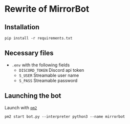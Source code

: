 # Rewrite of MirrorBot

## Installation
`pip install -r requirements.txt`

## Necessary files

* `.env` with the following fields
  - `DISCORD_TOKEN` Discord api token
  - `S_USER` Streamable user name
  - `S_PASS` Streamable password

## Launching the bot
Launch with [`pm2`](https://www.npmjs.com/package/pm2)

`pm2 start bot.py --interpreter python3 --name mirrorbot`
